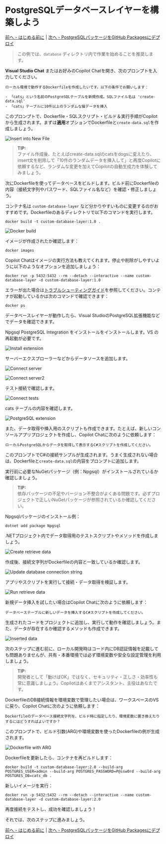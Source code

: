 <!-- filepath: docs_dotnet/3_BuildPostgreSQL/README_VS2022_JA.md -->
# PostgreSQLデータベースレイヤーを構築しよう

[前へ - はじめる前に](../2_BeforeGettingStarted/README_JA.md) | [次へ - PostgreSQLパッケージをGitHub Packagesにデプロイ](../4_StoringPostgreSQLImageRegistry/README_JA.md)

> この例では、`database` ディレクトリ内で作業を始めることを推奨します。

**Visual Studio Chat** またはお好みのCopilot Chatを開き、次のプロンプトを入力してください。

```
ローカル環境で動作するDockerfileを作成したいです。以下の条件でお願いします：

- 「cats」という名前のPostgreSQLテーブルを新規作成。SQLファイル名は 'create-data.sql'
- 「cats」テーブルに10件以上のランダムな猫データを挿入
```

このプロンプトで、Dockerfile・SQLスクリプト・ビルド＆実行手順がCopilotから生成されます。まずは**適用**オプションでDockerfileと`create-data.sql`を作成しましょう。

![Insert into New File](images/0_InsertIntoNewFile_vs.jpg)

> **TIP:**  
> ファイル作成後、たとえばcreate-data.sqlのcatsをdogsに変えたり、insert文を削除して「10件のランダムデータを挿入して」と再度Copilotに依頼するなど、ランダムな変更を加えてCopilotの自動生成力を体験してみましょう。

次にDockerfileを使ってデータベースをビルドします。ビルド前にDockerfileの内容（接続文字列やパスワード、SQLファイル名など）を確認・修正しましょう。

コンテナ名は `custom-database-layer` など分かりやすいものに変更するのがおすすめです。Dockerfileのあるディレクトリで以下のコマンドを実行します。

```pwsh
docker build -t custom-database-layer:1.0 .
```

![Docker build](images/1_DockerBuildPostgreSQL.jpg)

イメージが作成されたか確認します：

```pwsh
docker images
```

Copilot Chatはイメージの実行方法も教えてくれます。停止や削除がしやすいように以下のようなオプションを追加しましょう：

```pwsh
docker run -p 5432:5432 --rm --detach --interactive --name custom-database-layer -d custom-database-layer:1.0
```

エラーが出た場合は[トラブルシューティングガイド](../TroubleshootingGuide/README_JA.md)を参照してください。コンテナが起動しているかは次のコマンドで確認できます：

```pwsh
docker ps
```

データベースレイヤーが動作したら、Visual StudioのPostgreSQL拡張機能などでデータを確認できます。  

Npgsql PostgreSQL Integration をインストールをインストールします。VS の再起動が必要です。

![Install extension](images/2.1_PostgreSQLExtention_vs.png)

サーバーエクスプローラーなどからデータソースを追加します。

![Connect server](images/2.2_ConnectPostgreSQLServer_vs.png)

![Connect server2](images/2.3_ConnectPostgreSQLServer2_vs.png)

テスト接続で確認します。

![Connect tests](images/2.4_ConnectTestPostgreSQLServer_vs.png)

cats テーブルの内容を確認します。

![PostgreSQL extension](images/2_PostgreSQLClient_vs.png)

また、データ取得や挿入用のスクリプトも作成できます。たとえば、新しいコンソールアプリプロジェクトを作成し、Copilot Chatに次のように依頼します：

```
ローカルPostgreSQLからデータを取得して表示するC#スクリプトを作成してください。
```

このプロンプトでC#の接続サンプルが生成されます。うまく生成されない場合は、Dockerfileと`create-data.sql`の内容をプロンプトに追加します。

実行前に必要なNuGetパッケージ（例：Npgsql）がインストールされているか確認しましょう。

> **TIP:**  
> 依存パッケージの不足やバージョン不整合がよくある問題です。必ずプロジェクトで正しいNuGetパッケージが参照されているか確認してください。

Npgsqlパッケージのインストール例：

```pwsh
dotnet add package Npgsql
```

.NETプロジェクト内でデータ取得用のテストスクリプトやメソッドを作成しましょう。

![Create retrieve data](images/4_CreateRetrieveDataDB_vs.jpg)

作成後、接続文字列がDockerfileの内容と一致しているか確認します。

![Update database connection string](images/5_UpdateDBConnection_vs.jpg)

アプリやスクリプトを実行して接続・データ取得を検証します。

![Run retrieve data](images/6_DatabaseResult.jpg)

新規データ挿入を試したい場合はCopilot Chatに次のように依頼します：

```
データベーステーブルに新しいデータを挿入するC#スクリプトを作成してください。
```

生成されたコードをプロジェクトに追加し、実行して動作を確認しましょう。また、データが存在するか確認するメソッドも作成できます。

![Inserted data](images/7_DatabaseAfterInserted.jpg)

次のステップに進む前に、ローカル開発時はコード内にDB認証情報を記載しても問題ありませんが、共有・本番環境では必ず環境変数や安全な設定管理を利用しましょう。

> **TIP:**  
> 開発者として「動けばOK」ではなく、セキュリティ・正しさ・効率性も常に意識しましょう。Copilotはあくまでアシスタント、主役はあなたです。

DockerfileのDB接続情報を環境変数で管理したい場合は、ワークスペースのVSに戻り、Copilot Chatに次のように依頼します：

```
Dockerfileのデータベース接続文字列を、ビルド時に指定したり、環境変数に置き換えたりするにはどうすればよいですか？
```

このプロンプトで、ビルド引数(ARG)や環境変数を使ったDockerfileの例が生成されます。

![Dockerfile with ARG](images/8_DockerfileWithARG_vs.jpg)

Dockerfileを更新したら、コンテナを再ビルドします：

```pwsh
docker build -t custom-database-layer:2.0 --build-arg POSTGRES_USER=admin --build-arg POSTGRES_PASSWORD=P@ssw0rd --build-arg POSTGRES_DB=cats_db .
```

新しいイメージを実行：

```pwsh
docker run -p 5432:5432 --rm --detach --interactive --name custom-database-layer -d custom-database-layer:2.0
```

再度接続をテストし、成功を確認しましょう！

それでは、次のステップに進みましょう。

[前へ - はじめる前に](../2_BeforeGettingStarted/README_JA.md) | [次へ - PostgreSQLパッケージをGitHub Packagesにデプロイ](../4_StoringPostgreSQLImageRegistry/README_JA.md)
